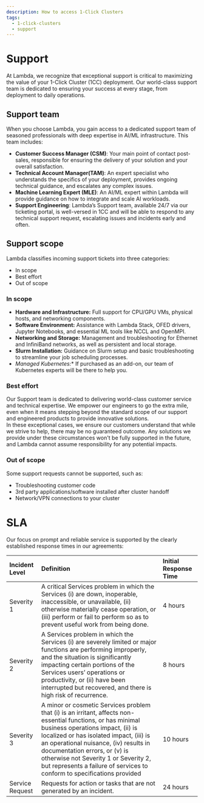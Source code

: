 ```yaml
---
description: How to access 1-Click Clusters
tags:
  - 1-click-clusters
  - support
---
```


# Support

At Lambda, we recognize that exceptional support is critical to maximizing the value of your 1-Click Cluster (1CC) deployment. Our world-class support team is dedicated to ensuring your success at every stage, from deployment to daily operations.

## Support team

When you choose Lambda, you gain access to a dedicated support team of seasoned professionals with deep expertise in AI/ML infrastructure. This team includes:

* **Customer Success Manager (CSM)**: Your main point of contact post-sales, responsible for ensuring the delivery of your solution and your overall satisfaction.
* **Technical Account Manager(TAM)**: An expert specialist who understands the specifics of your deployment, provides ongoing technical guidance, and escalates any complex issues. 
* **Machine Learning Expert (MLE)**: An AI/ML expert within Lambda will provide guidance on how to integrate and scale AI workloads.    
* **Support Engineering**: Lambda’s Support team, available 24/7 via our ticketing portal, is well-versed in 1CC and will be able to respond to any technical support request, escalating issues and incidents early and often.

## Support scope

Lambda classifies incoming support tickets into three categories:

* In scope
* Best effort
* Out of scope

### In scope

* **Hardware and Infrastructure:** Full support for CPU/GPU VMs, physical hosts, and networking components.  
* **Software Environment:** Assistance with Lambda Stack, OFED drivers, Jupyter Notebooks, and essential ML tools like NCCL and OpenMPI.  
* **Networking and Storage:** Management and troubleshooting for Ethernet and InfiniBand networks, as well as persistent and local storage.  
* **Slurm Installation:** Guidance on Slurm setup and basic troubleshooting to streamline your job scheduling processes.  
* **Managed Kubernetes*:** If purchased as an add-on, our team of Kubernetes experts will be there to help you.

### Best effort

Our Support team is dedicated to delivering world-class customer service and technical expertise. We empower our engineers to go the extra mile, even when it means stepping beyond the standard scope of our support and engineered products to provide innovative solutions.  
In these exceptional cases, we ensure our customers understand that while we strive to help, there may be no guaranteed outcome. Any solutions we provide under these circumstances won't be fully supported in the future, and Lambda cannot assume responsibility for any potential impacts.

### Out of scope

Some support requests cannot be supported, such as:

* Troubleshooting customer code  
* 3rd party applications/software installed after cluster handoff  
* Network/VPN connections to your cluster

# SLA

Our focus on prompt and reliable service is supported by the clearly established response times in our agreements:

| Incident Level | Definition  | Initial Response Time |
| :---- | :---- | :---- |
| Severity 1  | A critical Services problem in which the Services (i) are down, inoperable, inaccessible, or unavailable, (ii) otherwise materially cease operation, or (iii) perform or fail to perform so as to prevent useful work from being done. | 4 hours |
| Severity 2  | A Services problem in which the Services (i) are severely limited or major functions are performing improperly, and the situation is significantly impacting certain portions of the Services users’ operations or productivity, or (ii) have been interrupted but recovered, and there is high risk of recurrence. | 8 hours |
| Severity 3  | A minor or cosmetic Services problem that (i) is an irritant, affects non-essential functions, or has minimal business operations impact, (ii) is localized or has isolated impact, (iii) is an operational nuisance, (iv) results in documentation errors, or (v) is otherwise not Severity 1 or Severity 2, but represents a failure of services to conform to specifications provided | 10 hours |
| Service Request | Requests for action or tasks that are not generated by an incident. | 24 hours |